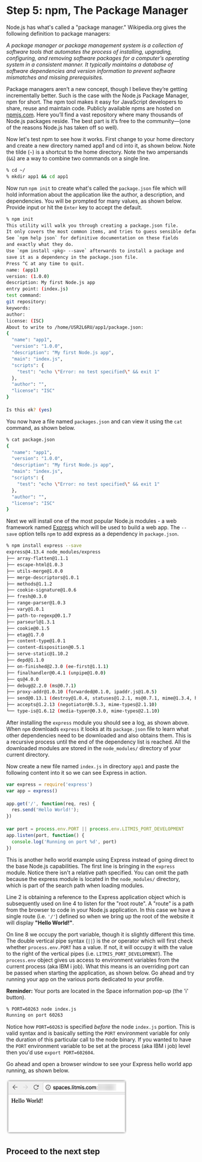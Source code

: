 # Step 5: npm, The Package Manager

Node.js has what's called a "package manager." Wikipedia.org gives the following definition to package managers:

_A package manager or package management system is a collection of software tools that automates the process of installing, upgrading, configuring, and removing software packages for a computer’s operating system in a consistent manner. It typically maintains a database of software dependencies and version information to prevent software mismatches and missing prerequisites._

Package managers aren’t a new concept, though I believe they’re getting incrementally better. Such is the case with the Node.js Package Manager, npm for short. The npm tool makes it easy for JavaScript developers to share, reuse and maintain code. Publicly available npms are hosted on [npmjs.com](https://www.npmjs.com/). Here you’ll find a vast repository where many thousands of Node.js packages reside. The best part is it’s free to the community—\(one of the reasons Node.js has taken off so well\).

Now let's test npm to see how it works.  First change to your home directory and create a new directory named app1 and cd into it, as shown below.  Note the tilde \(`~`\) is a shortcut to the home directory.  Note the two ampersands \(`&&`\) are a way to combine two commands on a single line.

```sh
% cd ~/
% mkdir app1 && cd app1
```

Now run `npm init` to create what's called the `package.json` file which will hold information about the application like the author, a description, and dependencies.  You will be prompted for many values, as shown below.  Provide input or hit the `Enter` key to accept the default.

```sh
% npm init
This utility will walk you through creating a package.json file.
It only covers the most common items, and tries to guess sensible defaults.
See `npm help json` for definitive documentation on these fields
and exactly what they do.
Use `npm install <pkg> --save` afterwards to install a package and
save it as a dependency in the package.json file.
Press ^C at any time to quit.
name: (app1) 
version: (1.0.0) 
description: My first Node.js app
entry point: (index.js) 
test command: 
git repository: 
keywords: 
author: 
license: (ISC) 
About to write to /home/USR2L6RU/app1/package.json:
{
  "name": "app1",
  "version": "1.0.0",
  "description": "My first Node.js app",
  "main": "index.js",
  "scripts": {
    "test": "echo \"Error: no test specified\" && exit 1"
  },
  "author": "",
  "license": "ISC"
}

Is this ok? (yes) 
```

You now have a file named `packages.json` and can view it using the `cat` command, as shown below.

```sh
% cat package.json 
{
  "name": "app1",
  "version": "1.0.0",
  "description": "My first Node.js app",
  "main": "index.js",
  "scripts": {
    "test": "echo \"Error: no test specified\" && exit 1"
  },
  "author": "",
  "license": "ISC"
}
```

Next we will install one of the most popular Node.js modules - a web framework named [Express](http://expressjs.com/) which will be used to build a web app.  The `--save` option tells `npm` to add express as a dependency in `package.json`.

```sh
% npm install express --save
express@4.13.4 node_modules/express
├── array-flatten@1.1.1
├── escape-html@1.0.3
├── utils-merge@1.0.0
├── merge-descriptors@1.0.1
├── methods@1.1.2
├── cookie-signature@1.0.6
├── fresh@0.3.0
├── range-parser@1.0.3
├── vary@1.0.1
├── path-to-regexp@0.1.7
├── parseurl@1.3.1
├── cookie@0.1.5
├── etag@1.7.0
├── content-type@1.0.1
├── content-disposition@0.5.1
├── serve-static@1.10.2
├── depd@1.1.0
├── on-finished@2.3.0 (ee-first@1.1.1)
├── finalhandler@0.4.1 (unpipe@1.0.0)
├── qs@4.0.0
├── debug@2.2.0 (ms@0.7.1)
├── proxy-addr@1.0.10 (forwarded@0.1.0, ipaddr.js@1.0.5)
├── send@0.13.1 (destroy@1.0.4, statuses@1.2.1, ms@0.7.1, mime@1.3.4, http-errors@1.3.1)
├── accepts@1.2.13 (negotiator@0.5.3, mime-types@2.1.10)
└── type-is@1.6.12 (media-typer@0.3.0, mime-types@2.1.10)
```

After installing the `express` module you should see a log, as shown above.  When `npm` downloads `express` it looks at its `package.json` file to learn what other dependencies need to be downloaded and also obtains them.  This is a recursive process until the end of the dependency list is reached.  All the downloaded modules are stored in the `node_modules/` directory of your current directory.

Now create a new file named `index.js` in directory `app1` and paste the following content into it so we can see Express in action.

```js
var express = require('express')
var app = express()

app.get('/', function(req, res) {
  res.send('Hello World!');
})

var port = process.env.PORT || process.env.LITMIS_PORT_DEVELOPMENT
app.listen(port, function() {
  console.log('Running on port %d', port)
})
```

This is another hello world example using Express instead of going direct to the base Node.js capabilities.  The first line is bringing in the `express` module.  Notice there isn't a relative path specified.  You can omit the path because the express module is located in the `node_modules/` directory, which is part of the search path when loading modules.

Line 2 is obtaining a reference to the Express application object which is subsequently used on line 4 to listen for the "root route".  A "route" is a path from the browser to code in your Node.js application.  In this case we have a single route \(i.e. `'/'`\) defined so when we bring up the root of the website it will display **"Hello World!"**.

On line 8 we occupy the port variable, though it is slightly different this time.  The double vertical pipe syntax \(`||`\) is the _or_ operator which will first check whether `process.env.PORT` has a value.  If not, it will occupy it with the value to the right of the vertical pipes \(i.e. `LITMIS_PORT_DEVELOPMENT`\).  The `process.env` object gives us access to environment variables from the current process \(aka IBM i job\).  What this means is an overriding port can be passed when starting the application, as shown below.  Go ahead and try running your app on the various ports dedicated to your profile.  

**Reminder:** Your ports are located in the Space information pop-up \(the 'i' button\).

```sh
% PORT=60263 node index.js
Running on port 60263
```

Notice how `PORT=60263` is specified _before_ the node `index.js` portion.  This is valid syntax and is basically setting the `PORT` environment variable for only the duration of this particular call to the node binary.  If you wanted to have the `PORT` environment variable to be set at the process \(aka IBM i job\) level then you'd use `export PORT=602604`.

Go ahead and open a browser window to see your Express hello world app running, as shown below.

![image alt text](img/image_13.png)

## Proceed to the next step

